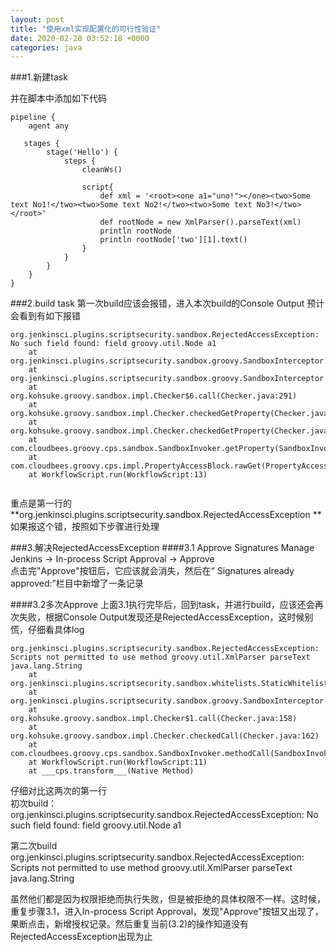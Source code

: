 ```yaml
---
layout: post
title: "使用xml实现配置化的可行性验证"
date: 2020-02-28 03:52:18 +0000
categories: java
---
```

 ###1.新建task

并在脚本中添加如下代码

```
pipeline {
    agent any

   stages {
        stage('Hello') {
            steps {
                cleanWs()

                script{
                    def xml = '<root><one a1="uno!"></one><two>Some text No1!</two><two>Some text No2!</two><two>Some text No3!</two></root>'
                    def rootNode = new XmlParser().parseText(xml)
                    println rootNode
                    println rootNode['two'][1].text()
                }
            }
        }
    }
}
```

###2.build task
第一次build应该会报错，进入本次build的Console Output
预计会看到有如下报错

```
org.jenkinsci.plugins.scriptsecurity.sandbox.RejectedAccessException: No such field found: field groovy.util.Node a1
	at org.jenkinsci.plugins.scriptsecurity.sandbox.groovy.SandboxInterceptor.unclassifiedField(SandboxInterceptor.java:425)
	at org.jenkinsci.plugins.scriptsecurity.sandbox.groovy.SandboxInterceptor.onGetProperty(SandboxInterceptor.java:409)
	at org.kohsuke.groovy.sandbox.impl.Checker$6.call(Checker.java:291)
	at org.kohsuke.groovy.sandbox.impl.Checker.checkedGetProperty(Checker.java:295)
	at org.kohsuke.groovy.sandbox.impl.Checker.checkedGetProperty(Checker.java:258)
	at com.cloudbees.groovy.cps.sandbox.SandboxInvoker.getProperty(SandboxInvoker.java:29)
	at com.cloudbees.groovy.cps.impl.PropertyAccessBlock.rawGet(PropertyAccessBlock.java:20)
	at WorkflowScript.run(WorkflowScript:13)
	
```

重点是第一行的
**org.jenkinsci.plugins.scriptsecurity.sandbox.RejectedAccessException
**
如果报这个错，按照如下步骤进行处理

###3.解决RejectedAccessException
####3.1 Approve Signatures
Manage Jenkins -> In-process Script Approval -> Approve  
点击完"Approve"按钮后，它应该就会消失，然后在“ Signatures already approved:”栏目中新增了一条记录


####3.2多次Approve
上面3.1执行完毕后，回到task，并进行build，应该还会再次失败，根据Console Output发现还是RejectedAccessException，这时候别慌，仔细看具体log

```
org.jenkinsci.plugins.scriptsecurity.sandbox.RejectedAccessException: Scripts not permitted to use method groovy.util.XmlParser parseText java.lang.String
	at org.jenkinsci.plugins.scriptsecurity.sandbox.whitelists.StaticWhitelist.rejectMethod(StaticWhitelist.java:262)
	at org.jenkinsci.plugins.scriptsecurity.sandbox.groovy.SandboxInterceptor.onMethodCall(SandboxInterceptor.java:161)
	at org.kohsuke.groovy.sandbox.impl.Checker$1.call(Checker.java:158)
	at org.kohsuke.groovy.sandbox.impl.Checker.checkedCall(Checker.java:162)
	at com.cloudbees.groovy.cps.sandbox.SandboxInvoker.methodCall(SandboxInvoker.java:17)
	at WorkflowScript.run(WorkflowScript:11)
	at ___cps.transform___(Native Method)
```

仔细对比这两次的第一行  
初次build：
org.jenkinsci.plugins.scriptsecurity.sandbox.RejectedAccessException: No such field found: field groovy.util.Node a1

第二次build
org.jenkinsci.plugins.scriptsecurity.sandbox.RejectedAccessException:  Scripts not permitted to use method groovy.util.XmlParser parseText java.lang.String    

虽然他们都是因为权限拒绝而执行失败，但是被拒绝的具体权限不一样。这时候，重复步骤3.1，进入In-process Script Approval，发现"Approve"按钮又出现了，果断点击，新增授权记录。然后重复当前(3.2)的操作知道没有RejectedAccessException出现为止

